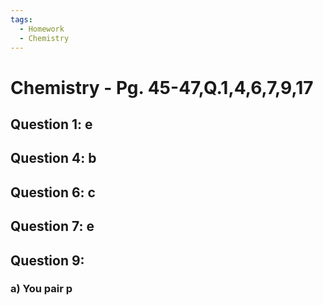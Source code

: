 ```yaml
---
tags:
  - Homework
  - Chemistry
---
```

# Chemistry - Pg. 45-47,Q.1,4,6,7,9,17

## Question 1: e
## Question 4: b
## Question 6: c
## Question 7: e
## Question 9: 
### a) You pair p